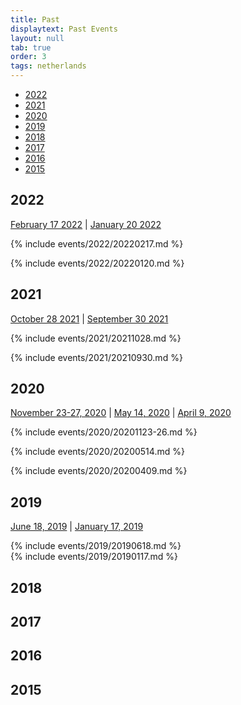 ```yaml
---
title: Past
displaytext: Past Events
layout: null
tab: true
order: 3
tags: netherlands
---
```


* [2022](#2022)
* [2021](#2021)
* [2020](#2020)
* [2019](#2019)
* [2018](#2018)
* [2017](#2017)
* [2016](#2016)
* [2015](#2015)

## 2022
[February 17 2022](#february-20-2022) | [January 20 2022](#january-20-2022)

{% include events/2022/20220217.md %}

{% include events/2022/20220120.md %}

## 2021
[October 28 2021](#october-28-2021) | [September 30 2021](#september-30-2021)

{% include events/2021/20211028.md %}

{% include events/2021/20210930.md %}

## 2020
[November 23-27, 2020](#november-23-27-2020-benelux-days) | [May 14, 2020](#may-14-2020) | [April 9, 2020](#april-9-2020)

{% include events/2020/20201123-26.md %}

{% include events/2020/20200514.md %}

{% include events/2020/20200409.md %}

## 2019
[June 18, 2019](#june-18-2019) | [January 17, 2019](#january-17-2019)  

{% include events/2019/20190618.md %}  
{% include events/2019/20190117.md %}

## 2018

## 2017

## 2016

## 2015

